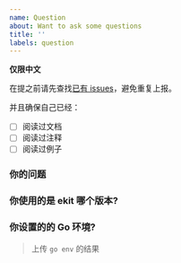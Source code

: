 ```yaml
---
name: Question
about: Want to ask some questions
title: ''
labels: question
---
```


**仅限中文**

在提之前请先查找[已有 issues](https://github.com/ecodeclub/eorm/issues)，避免重复上报。

并且确保自己已经：
- [ ] 阅读过文档
- [ ] 阅读过注释
- [ ] 阅读过例子

### 你的问题

### 你使用的是 ekit 哪个版本?

### 你设置的的 Go 环境?
> 上传 `go env` 的结果
